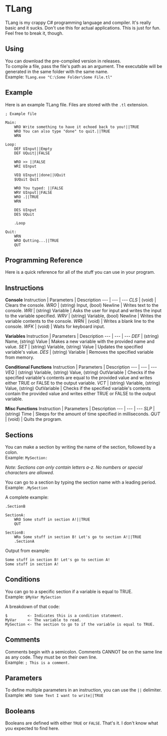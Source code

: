# TLang
TLang is my crappy C# programming language and compiler. It's really basic and it sucks. Don't use this for actual applications. This is just for fun. Feel free to break it, though.  
  
## Using  
You can download the pre-compiled version in releases.  
To compile a file, pass the file's path as an argument. The executable will be generated in the same folder with the same name.  
Example: `TLang.exe "C:\Some Folder\Some File.tl"`  
  
## Example
Here is an example TLang file. Files are stored with the `.tl` extension.  
```
; Example file

Main:
	WRO Write something to have it echoed back to you!||TRUE
	WRO You can also type "done" to quit.||TRUE
	WRN
	
Loop:
	DEF UInput||Empty
	DEF UQuit||FALSE
	
	WRO >> ||FALSE
	WRI UInput
	
	VEQ UInput||done||UQuit
	$UQuit Quit
	
	WRO You typed: ||FALSE
	WRV UInput||FALSE
	WRO .||TRUE
	WRN
	
	DES UInput
	DES UQuit
	
	.Loop
	
Quit:
	WRN
	WRO Qutting...||TRUE
	QUT
```   
  
## Programming Reference  
Here is a quick reference for all of the stuff you can use in your program.  
  
## Instructions
**Console**
Instruction | Parameters | Description
--- | --- | ---
*CLS* | (void) | Clears the console.
*WRO* | (string) Input, (bool) Newline | Writes text to the console.
*WRI* | (string) Variable | Asks the user for input and writes the input to the variable specified.
*WRV* | (string) Variable, (bool) Newline | Writes the variable contents to the console.
*WRN* | (void) | Writes a blank line to the console.
*WFK* | (void) | Waits for keyboard input.
  
**Variables**
Instruction | Parameters | Description
--- | --- | ---
*DEF* | (string) Name, (string) Value | Makes a new variable with the provided name and value.
*SET* | (string) Variable, (string) Value | Updates the specified variable's value.
*DES* | (string) Variable | Removes the specified variable from memory.
  
**Conditional Functions**
Instruction | Parameters | Description
--- | --- | ---
*VEQ* | (string) Variable, (string) Value, (string) OutVariable | Checks if the specified variable's contents are equal to the provided value and writes either TRUE or FALSE to the output variable.
*VCT* | (string) Variable, (string) Value, (string) OutVariable | Checks if the specified variable's contents contain the provided value and writes either TRUE or FALSE to the output variable.
  
**Misc Functions**
Instruction | Parameters | Description
--- | --- | ---
*SLP* | (string) Time | Sleeps for the amount of time specified in milliseconds.
*QUT* | (void) | Quits the program.
  
## Sections
You can make a section by writing the name of the section, followed by a colon.  
Example: `MySection:`  
  
*Note: Sections can only contain letters a-z. No numbers or special characters are allowed.*  
  
You can go to a section by typing the section name with a leading period.  
Example: `.MySection`  
  
A complete example:  
```
.SectionB

SectionA:
	WRO Some stuff in section A!||TRUE
	QUT

SectionB:
	WRo Some stuff in section B! Let's go to section A!||TRUE
	.SectionA
```  
  
Output from example:  
```
Some stuff in section B! Let's go to section A!
Some stuff in section A!
```  
  
## Conditions
You can go to a specific section if a variable is equal to TRUE.  
Example: `$MyVar MySection`  
  
A breakdown of that code:  
```
$         <- Indicates this is a condition statement.
MyVar     <- The variable to read.
MySection <- The section to go to if the variable is equal to TRUE.
```  
  
## Comments
Comments begin with a semicolon. Comments CANNOT be on the same line as any code. They must be on their own line.  
Example: `; This is a comment.`  
  
## Parameters
To define multiple parameters in an instruction, you can use the `||` delimiter.  
Example: `WRO Some Text I want to write||TRUE`  
  
## Booleans
Booleans are defined with either `TRUE` or `FALSE`. That's it. I don't know what you expected to find here.  
  

